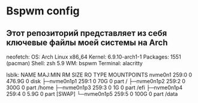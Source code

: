 # Bspwm config
## Этот репозиторий представляет из себя ключевые файлы моей системы на Arch

neofetch:
OS: Arch Linux x86_64
Kernel: 6.9.10-arch1-1
Packages: 1551 (pacman)
Shell: zsh 5.9
WM: bspwm
Terminal: alacritty

lsblk:
NAME        MAJ:MIN RM   SIZE RO TYPE MOUNTPOINTS
nvme0n1     259:0    0 476.9G  0 disk
├─nvme0n1p1 259:1    0    70G  0 part /
├─nvme0n1p2 259:2    0   300G  0 part /home
├─nvme0n1p3 259:3    0     1G  0 part /efi
├─nvme0n1p4 259:4    0   5.9G  0 part [SWAP]
└─nvme0n1p5 259:5    0   100G  0 part /data